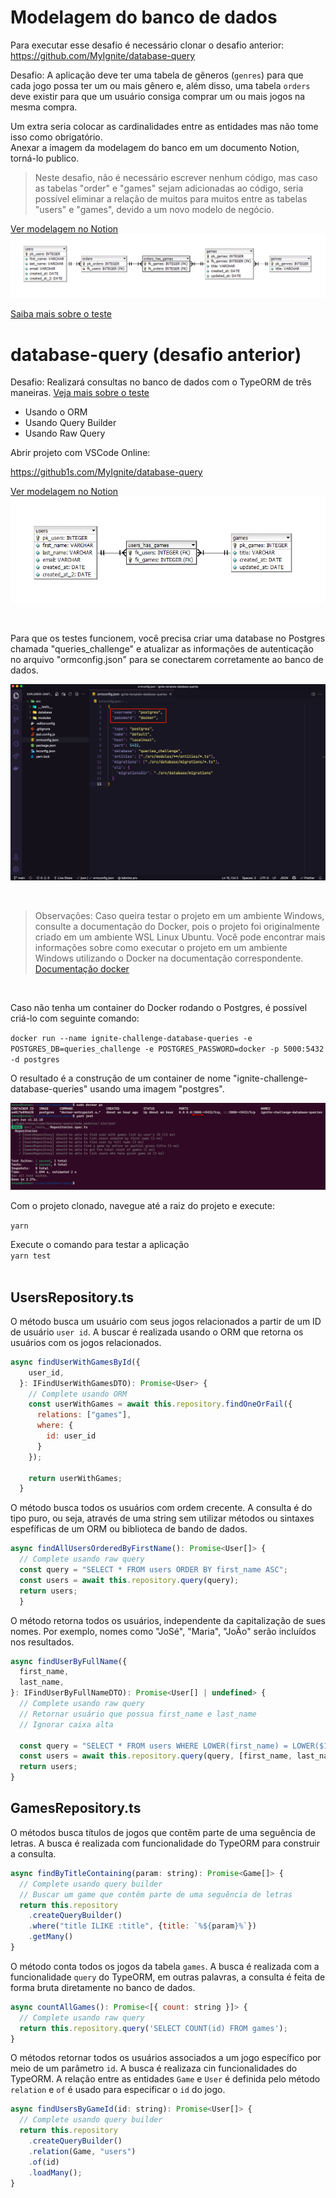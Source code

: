 # Modelagem do banco de dados

Para executar esse desafio é necessário clonar o desafio anterior: https://github.com/MyIgnite/database-query

Desafio: A aplicação deve ter uma tabela de gêneros (`genres`) para que cada jogo possa ter um ou mais gênero e, além disso, uma tabela `orders` deve existir para que um usuário consiga comprar um ou mais jogos na mesma compra.

Um extra seria colocar as cardinalidades entre as entidades mas não tome isso como obrigatório. </br>
Anexar a imagem da modelagem do banco em um documento Notion, torná-lo publico.

>Neste desafio, não é necessário escrever nenhum código, mas caso as tabelas "order" e "games" sejam adicionadas ao código, seria possível eliminar a relação de muitos para muitos entre as tabelas "users" e "games", devido a um novo modelo de negócio.

[Ver modelagem no Notion](https://renanmms.notion.site/Desafio-02-Modelagem-do-banco-de-dados-a7e2677a0b2c42dda1dcd813da4c04c1)
![Modelagem](./Chapter%20III%20-%20Desafio%20-%20Modelagem%20do%20banco%20de%20dados.png "Modelagem")

[Saiba mais sobre o teste](https://renanmms.notion.site/Desafio-02-Modelagem-do-banco-de-dados-a7e2677a0b2c42dda1dcd813da4c04c1)


# database-query (desafio anterior)
Desafio: Realizará consultas no banco de dados com o TypeORM de três maneiras.
[Veja mais sobre o teste](https://renanmms.notion.site/Desafio-01-Database-Queries-46f62b51020742ddbbb18945e6f7a6c4)

- Usando o ORM
- Usando Query Builder
- Usando Raw Query

Abrir projeto com VSCode Online:

https://github1s.com/MyIgnite/database-query

[Ver modelagem no Notion](https://renanmms.notion.site/Desafio-01-Database-Queries-46f62b51020742ddbbb18945e6f7a6c4)
![Modelagem](./Chapter%20II%20-%20Desafio%20-%20Modelagem%20do%20banco%20de%20dados.png "Modelagem")

<br/>

Para que os testes funcionem, você precisa criar uma database no Postgres chamada "queries_challenge" e atualizar as informações de autenticação no arquivo "ormconfig.json" para se conectarem corretamente ao banco de dados.

![ormconfig.json](/image.png "ormconfig.json")

<br/>

> Observações: Caso queira testar o projeto em um ambiente Windows, consulte a documentação do Docker, pois o projeto foi originalmente criado em um ambiente WSL Linux Ubuntu. Você pode encontrar mais informações sobre como executar o projeto em um ambiente Windows utilizando o Docker na documentação correspondente. [Documentação docker](https://docs.docker.com/) 

<br/>

Caso não tenha um container do Docker rodando o Postgres, é possível criá-lo com seguinte comando:

`docker run --name ignite-challenge-database-queries -e POSTGRES_DB=queries_challenge -e POSTGRES_PASSWORD=docker -p 5000:5432 -d postgres`

O resultado é a construção de um container de nome "ignite-challenge-database-queries" usando uma imagem "postgres".

![ormconfig.json](/terminal.png "ormconfig.json")

Com o projeto clonado, navegue até a raiz do projeto e execute:</br>

`yarn` </br>

Execute o comando para testar a aplicação </br>
`yarn test` </br> </br>


## UsersRepository.ts

O método busca um usuário com seus jogos relacionados a partir de um ID de usuário `user id`. A buscar é realizada usando o ORM que retorna os usuários com os jogos relacionados. 

```js
async findUserWithGamesById({
    user_id,
  }: IFindUserWithGamesDTO): Promise<User> {
    // Complete usando ORM
    const userWithGames = await this.repository.findOneOrFail({
      relations: ["games"],
      where: {
        id: user_id
      }
    });

    return userWithGames;
  }
```

O método busca todos os usuários com ordem crecente.
A consulta é do tipo puro, ou seja, através de uma string sem utilizar métodos ou sintaxes espefíficas de um ORM ou biblioteca de bando de dados.

```js
async findAllUsersOrderedByFirstName(): Promise<User[]> {
  // Complete usando raw query
  const query = "SELECT * FROM users ORDER BY first_name ASC";
  const users = await this.repository.query(query);
  return users;
  }
```

O método retorna todos os usuários, independente da capitalização de sues nomes.
Por exemplo, nomes como "JoSé", "Maria", "JoÃo" serão incluídos nos resultados.

```js
async findUserByFullName({
  first_name,
  last_name,
}: IFindUserByFullNameDTO): Promise<User[] | undefined> {
  // Complete usando raw query
  // Retornar usuário que possua first_name e last_name
  // Ignorar caixa alta

  const query = "SELECT * FROM users WHERE LOWER(first_name) = LOWER($1) AND LOWER(last_name) = LOWER($2)";
  const users = await this.repository.query(query, [first_name, last_name])
  return users; 
}
```

## GamesRepository.ts

O métodos busca títulos de jogos que contêm parte de uma seguência de letras.
A busca é realizada com funcionalidade do TypeORM para construir a consulta.

```js
async findByTitleContaining(param: string): Promise<Game[]> {
  // Complete usando query builder
  // Buscar um game que contêm parte de uma seguência de letras
  return this.repository
    .createQueryBuilder()
    .where("title ILIKE :title", {title: `%${param}%`})
    .getMany()
}
```

O método conta todos os jogos da tabela `games`.
A busca é realizada com a funcionalidade `query` do TypeORM, em outras palavras, a consulta é feita de forma bruta diretamente no banco de dados.

```js
async countAllGames(): Promise<[{ count: string }]> {
  // Complete usando raw query
  return this.repository.query('SELECT COUNT(id) FROM games'); 
}
```

O métodos retornar todos os usuários associados a um jogo específico por meio de um parâmetro `id`.
A busca é realizaza cin funcionalidades do TypeORM. A relação entre as entidades `Game` e `User` é definida pelo método `relation` e `of` é usado para especificar o `id` do jogo.

```js
async findUsersByGameId(id: string): Promise<User[]> {
  // Complete usando query builder
  return this.repository
    .createQueryBuilder()
    .relation(Game, "users")
    .of(id)
    .loadMany();
}
```
